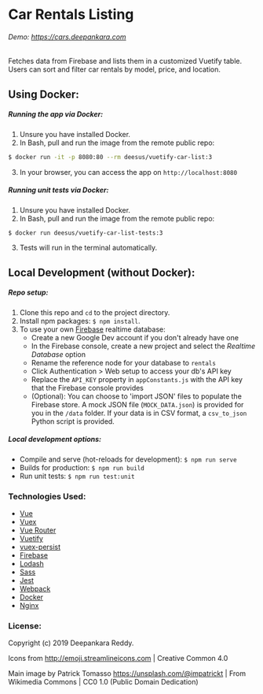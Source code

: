 # Car Rentals Listing
###### Demo: https://cars.deepankara.com
Fetches data from Firebase and lists them in a customized Vuetify table. Users can sort and filter car rentals by model, price, and location.

## Using Docker:
##### Running the app via Docker:
1. Unsure you have installed Docker.
2. In Bash, pull and run the image from the remote public repo:
```bash
$ docker run -it -p 8080:80 --rm deesus/vuetify-car-list:3
```
3. In your browser, you can access the app on `http://localhost:8080`

##### Running unit tests via Docker:
1. Unsure you have installed Docker.
2. In Bash, pull and run the image from the remote public repo:
```bash
$ docker run deesus/vuetify-car-list-tests:3
```
3. Tests will run in the terminal automatically.


## Local Development (without Docker):
##### Repo setup:
1. Clone this repo and `cd` to the project directory.
2. Install npm packages: `$ npm install`.
3. To use your own [Firebase](https://firebase.google.com/) realtime database:
    - Create a new Google Dev account if you don't already have one
    - In the Firebase console, create a new project and select the *Realtime Database* option
    - Rename the reference node for your database to `rentals`
    - Click Authentication > Web setup to access your db's API key
    - Replace the `API_KEY` property in `appConstants.js` with the API key that the Firebase console provides
    - (Optional): You can choose to 'import JSON' files to populate the Firebase store. A mock JSON file (`MOCK_DATA.json`) is provided for you in the `/data` folder. If your data is in CSV format, a `csv_to_json` Python script is provided.

##### Local development options:
* Compile and serve (hot-reloads for development): `$ npm run serve`
* Builds for production: `$ npm run build`
* Run unit tests: `$ npm run test:unit`


### Technologies Used:
* [Vue](https://vuejs.org/)
* [Vuex](https://vuex.vuejs.org/)
* [Vue Router](https://router.vuejs.org/)
* [Vuetify](https://vuetifyjs.com/)
* [vuex-persist](https://github.com/championswimmer/vuex-persist)
* [Firebase](https://firebase.google.com/)
* [Lodash](https://lodash.com/)
* [Sass](http://sass-lang.com/)
* [Jest](https://jestjs.io/)
* [Webpack](https://webpack.js.org/)
* [Docker](https://docs.docker.com/)
* [Nginx](https://docs.nginx.com/)


### License:
Copyright (c) 2019 Deepankara Reddy.

Icons from <http://emoji.streamlineicons.com> | Creative Common 4.0

Main image by Patrick Tomasso <https://unsplash.com/@impatrickt> | From Wikimedia Commons | CC0 1.0 (Public Domain Dedication)
